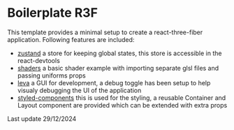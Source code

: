 # Boilerplate R3F

This template provides a minimal setup to create a react-three-fiber application. Following features are included:

- [zustand](https://zustand-demo.pmnd.rs/) a store for keeping global states, this store is accessible in the react-devtools
- [shaders](https://blog.maximeheckel.com/posts/the-study-of-shaders-with-react-three-fiber/) a basic shader example with importing separate glsl files and passing uniforms props
- [leva](https://github.com/pmndrs/leva) a GUI for development, a debug toggle has been setup to help visualy debugging the UI of the application
- [styled-components](https://styled-components.com/) this is used for the styling, a reusable Container and Layout component are provided which can be extended with extra props

Last update 29/12/2024
